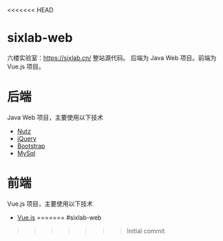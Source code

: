 <<<<<<< HEAD
# sixlab-web
六楼实验室：<a href="https://sixlab.cn/" target="_blank">https://sixlab.cn/</a> 整站源代码。
后端为 Java Web 项目。前端为 Vue.js 项目。

# 后端
Java Web 项目，主要使用以下技术
- <a href="http://www.nutzam.com/" target="_blank">Nutz</a>
- <a href="http://jquery.com/" target="_blank">jQuery</a>
- <a href="http://getbootstrap.com/" target="_blank">Bootstrap</a>
- <a href="https://www.mysql.com/" target="_blank">MySql</a>

# 前端
Vue.js 项目，主要使用以下技术
- <a href="https://cn.vuejs.org/" target="_blank">Vue.js</a>
=======
#sixlab-web
>>>>>>> Initial commit
